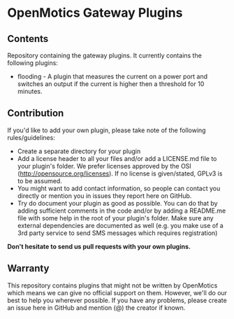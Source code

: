 OpenMotics Gateway Plugins
==========================

Contents
--------

Repository containing the gateway plugins. It currently contains the following plugins:

* flooding - A plugin that measures the current on a power port and switches an output if the current is higher then a threshold for 10 minutes.

Contribution
------------

If you'd like to add your own plugin, please take note of the following rules/guidelines:
* Create a separate directory for your plugin
* Add a license header to all your files and/or add a LICENSE.md file to your plugin's folder. We prefer licenses approved by the OSI (http://opensource.org/licenses). If no license is given/stated, GPLv3 is to be assumed.
* You might want to add contact information, so people can contact you directly or mention you in issues they report here on GitHub.
* Try do document your plugin as good as possible. You can do that by adding sufficient comments in the code and/or by adding a README.me file with some help in the root of your plugin's folder. Make sure any external dependencies are documented as well (e.g. you make use of a 3rd party service to send SMS messages which requires registration)

**Don't hesitate to send us pull requests with your own plugins.**

Warranty
--------

This repository contains plugins that might not be written by OpenMotics which means we can give no official support on them. However, we'll do our best to help you wherever possible. If you have any problems, please create an issue here in GitHub and mention (@<username>) the creator if known.
